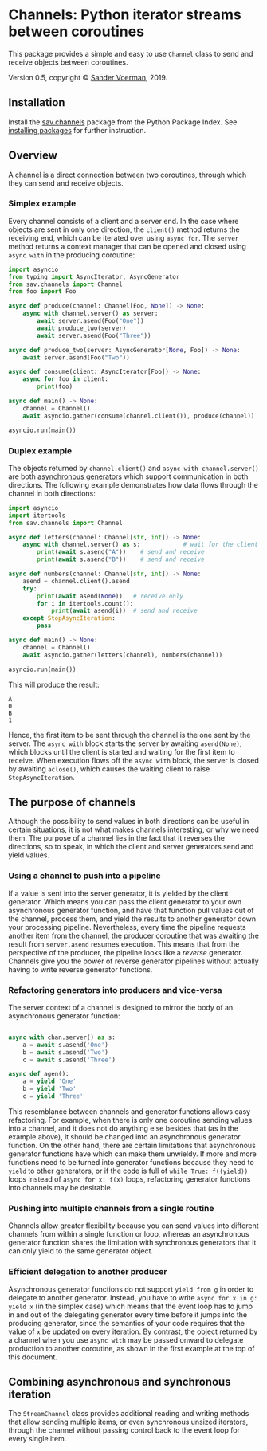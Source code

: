 # Channels: Python iterator streams between coroutines

This package provides a simple and easy to use `Channel` class to send and
receive objects between coroutines.

Version 0.5, copyright &copy; [Sander Voerman](sander@savoerman.nl), 2019.


## Installation

Install the [sav.channels](https://pypi.org/project/sav.channels/)
package from the Python Package Index. See
[installing packages](https://packaging.python.org/tutorials/installing-packages/)
for further instruction.

## Overview

A channel is a direct connection between two coroutines, through which they can
send and receive objects.

### Simplex example

Every channel consists of a client and a server end. In the case where objects
are sent in only one direction, the `client()` method returns the receiving
end, which can be iterated over using `async for`. The `server` method returns
a context manager that can be opened and closed using `async with` in the
producing coroutine:

```python
import asyncio
from typing import AsyncIterator, AsyncGenerator
from sav.channels import Channel
from foo import Foo

async def produce(channel: Channel[Foo, None]) -> None:
    async with channel.server() as server:
        await server.asend(Foo("One"))
        await produce_two(server)
        await server.asend(Foo("Three"))

async def produce_two(server: AsyncGenerator[None, Foo]) -> None:
    await server.asend(Foo("Two"))

async def consume(client: AsyncIterator[Foo]) -> None:    
    async for foo in client:
        print(foo)      

async def main() -> None:
    channel = Channel()
    await asyncio.gather(consume(channel.client()), produce(channel))

asyncio.run(main())
```

### Duplex example

The objects returned by `channel.client()` and `async with channel.server()`
are both [asynchronous generators](https://www.python.org/dev/peps/pep-0525/)
which support communication in both directions. The following example
demonstrates how data flows through the channel in both directions:

```python
import asyncio
import itertools
from sav.channels import Channel

async def letters(channel: Channel[str, int]) -> None:
    async with channel.server() as s:            # wait for the client
        print(await s.asend("A"))    # send and receive
        print(await s.asend("B"))    # send and receive

async def numbers(channel: Channel[str, int]) -> None:
    asend = channel.client().asend
    try:
        print(await asend(None))   # receive only
        for i in itertools.count():
            print(await asend(i))  # send and receive
    except StopAsyncIteration:
        pass

async def main() -> None:
    channel = Channel()
    await asyncio.gather(letters(channel), numbers(channel))

asyncio.run(main())
```

This will produce the result:

```
A
0
B
1
```

Hence, the first item to be sent through the channel is the one sent by the
server. The `async with` block starts the server by awaiting `asend(None)`,
which blocks until the client is started and waiting for the first item to
receive. When execution flows off the `async with` block, the server is
closed by awaiting `aclose()`, which causes the waiting client to raise
`StopAsyncIteration`.


## The purpose of channels

Although the possibility to send values in both directions can be useful in
certain situations, it is not what makes channels interesting, or why we need
them. The purpose of a channel lies in the fact that it reverses the
directions, so to speak, in which the client and server generators send and
yield values.

### Using a channel to push into a pipeline

If a value is sent into the server generator, it is yielded by
the client generator. Which means you can pass the client generator to your own
asynchronous generator function, and have that function pull values out of
the channel, process them, and yield the results to another generator down
your processing pipeline. Nevertheless, every time the pipeline requests
another item from the channel, the producer coroutine that was awaiting the
result from `server.asend` resumes execution. This means that from the perspective
of the producer, the pipeline looks like a *reverse* generator. Channels give
you the power of reverse generator pipelines without actually having to write
reverse generator functions.

### Refactoring generators into producers and vice-versa

The server context of a channel is designed to mirror the body of an
asynchronous generator function:

```python

async with chan.server() as s:
    a = await s.asend('One')
    b = await s.asend('Two')
    c = await s.asend('Three')

async def agen():
    a = yield 'One'
    b = yield 'Two'
    c = yield 'Three'

```

This resemblance between channels and generator functions allows easy
refactoring. For example, when there is only one coroutine sending values
into a channel, and it does not do anything else besides that (as in the
example above), it should
be changed into an asynchronous generator function. On the other hand,
there are certain limitations that asynchronous generator functions have
which can make them unwieldy. If more and more functions need to be turned
into generator functions because they need to `yield` to other generators,
or if the code is full of `while True: f((yield))` loops instead of
`async for x: f(x)` loops, refactoring generator functions into channels
may be desirable.

### Pushing into multiple channels from a single routine

Channels allow greater flexibility because you can send values
into different channels from within a single function or loop, whereas an
asynchronous generator function shares the limitation with synchronous
generators that it can only yield to the same generator object.

### Efficient delegation to another producer

Asynchronous generator functions do not support `yield from g` in order
to delegate to another generator. Instead, you have to write
`async for x in g: yield x` (in the simplex case) which means that the event
loop has to jump in and out of the delegating generator every time
before it jumps into the producing generator, since the semantics of your
code requires that the value of `x` be updated on every iteration.
By contrast, the object returned by a channel when you use `async with` may
be passed onward to delegate production to another coroutine, as shown in the
first example at the top of this document.


## Combining asynchronous and synchronous iteration

The `StreamChannel` class provides additional reading and writing methods
that allow sending multiple items, or even synchronous unsized iterators,
through the channel without passing control back to the event loop for
every single item.